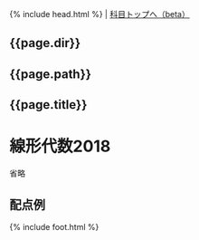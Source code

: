 {% include head.html %} | <a href="{{page.dir}}">科目トップへ（beta）</a>

<h2>{{page.dir}}</h2>
<h2>{{page.path}}</h2>
<h2>{{page.title}}</h2>

# 線形代数2018
省略

## 配点例

{% include foot.html %}